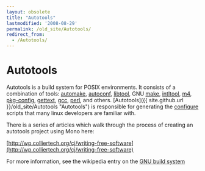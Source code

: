 ```yaml
---
layout: obsolete
title: "Autotools"
lastmodified: '2008-08-29'
permalink: /old_site/Autotools/
redirect_from:
  - /Autotools/
---
```


Autotools
=========

Autotools is a build system for POSIX environments. It consists of a combination of tools: [automake](http://en.wikipedia.org/wiki/Automake), [autoconf](http://en.wikipedia.org/Autoconf), [libtool](http://en.wikipedia.org/Libtool), GNU [make](http://en.wikipedia.org/Make), [intltool](http://freedesktop.org/wiki/Software_2fintltool), [m4](http://en.wikipedia.org/wiki/M4_%28computer_language%29), [pkg-config](http://en.wikipedia.org/wiki/Pkg-config), [gettext](http://en.wikipedia.org/wiki/Gettext), [gcc](http://en.wikipedia.org/wiki/GNU_Compiler_Collection), [perl](http://en.wikipedia.org/wiki/Perl), and others. [Autotools]({{ site.github.url }}/old_site/Autotools "Autotools") is responsible for generating the [configure](http://en.wikipedia.org/wiki/configure) scripts that many linux developers are familiar with.

There is a series of articles which walk through the process of creating an autotools project using Mono here:

[http://wp.colliertech.org/cj/writing-free-software](http://wp.colliertech.org/cj/writing-free-software)

For more information, see the wikipedia entry on the [GNU build system](http://en.wikipedia.org/wiki/Autotools)

